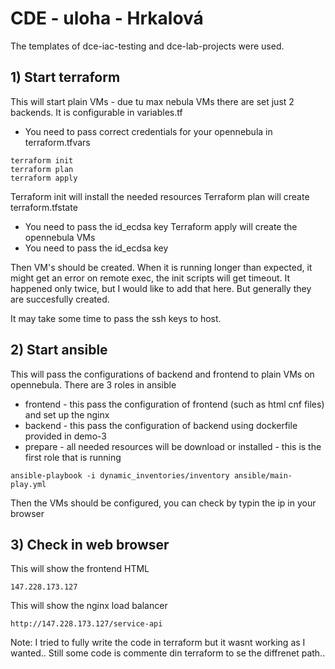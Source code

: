 # CDE - uloha - Hrkalová

The templates of dce-iac-testing and dce-lab-projects were used.

## 1) Start terraform 
This will start plain VMs - due tu max nebula VMs there are set just  2 backends. It is configurable in variables.tf

 - You need to pass correct credentials for your opennebula in terraform.tfvars

```
terraform init
terraform plan
terraform apply
```
Terraform init will install the needed resources
Terraform plan will create terraform.tfstate
 - You need to pass the id_ecdsa key 
Terraform apply will create the opennebula VMs
 - You need to pass the id_ecdsa key

Then VM's should be created. When it is running longer than expected, it might get an error on remote exec, the init scripts will get timeout. It happened only twice, but I would like to add that here. But generally they are succesfully created.

It may take some time to pass the ssh keys to host.
## 2) Start ansible
This will pass the configurations of backend and frontend to plain VMs on opennebula. 
There are 3 roles in ansible
  - frontend - this pass the configuration of frontend (such as html cnf files) and set up the nginx
  - backend - this pass the configuration of backend using dockerfile provided in demo-3
  - prepare - all needed resources will be download or installed - this is the first role that is running

```
ansible-playbook -i dynamic_inventories/inventory ansible/main-play.yml 
```

Then the VMs should be configured, you can check by typin the ip in your browser

## 3) Check in web browser 
This will show the frontend HTML
```
147.228.173.127
```
This will show the nginx load balancer
```
http://147.228.173.127/service-api
```

Note: I tried to fully write the code in terraform but it wasnt working as I wanted.. Still some code is commente din terraform to se the diffrenet path..


